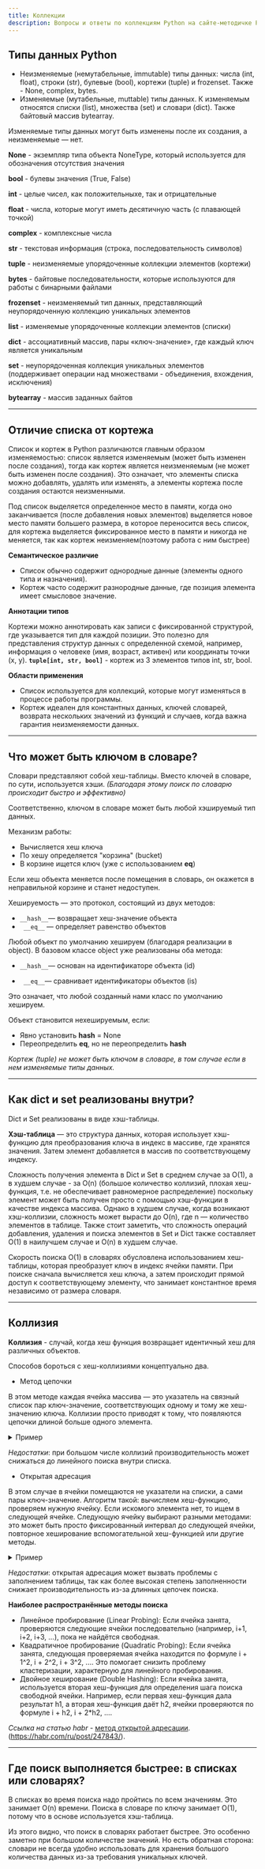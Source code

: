 ```yaml
---
title: Коллекции
description: Вопросы и ответы по коллекциям Python на сайте-методичке Python FAQ.
---
```



## Типы данных Python
- Неизменяемые (немутабельные, immutable) типы данных:  числа (int, float), строки (str), булевые (bool), кортежи (tuple) и frozenset. Также -  None, complex, bytes. 
- Изменяемые (мутабельные, muttable) типы данных. К изменяемым относятся списки (list), множества (set) и словари (dict). Также байтовый массив bytearray.
 
Изменяемые типы данных могут быть изменены после их создания, а неизменяемые — нет.

**None** - экземпляр типа объекта NoneType, который используется для обозначения отсутствия значения

**bool** - булевы значения (True, False)

**int** -  целые чисел, как положительныхе, так и отрицательные

**float** - числа, которые могут иметь десятичную часть (с плавающей точкой)

**complex** - комплексные числа

**str** - текстовая информация (строка, последовательность символов)

**tuple** - неизменяемые упорядоченные коллекции элементов (кортежи)

**bytes** - байтовые последовательности, которые используются для работы с бинарными файлами

**frozenset** - неизменяемый тип данных, представляющий неупорядоченную коллекцию уникальных элементов

**list** - изменяемые упорядоченные коллекции элементов (списки)

**dict** - ассоциативный массив, пары «ключ-значение», где каждый ключ является уникальным

**set** - неупорядоченная коллекция уникальных элементов (поддерживает операции над множествами - объединения, вхождения, исключения)

**bytearray** - массив заданных байтов

---

## Отличие списка от кортежа

Список и кортеж в Python различаются главным образом изменяемостью: список является изменяемым (может быть изменен после создания), тогда как кортеж является неизменяемым (не может быть изменен после создания). Это означает, что элементы списка можно добавлять, удалять или изменять, а элементы кортежа после создания остаются неизменными.

Под список выделяется определенное место в памяти, когда оно заканчивается (после добавления новых элементов) выделяется новое место памяти большего размера, в которое переносится весь список, для кортежа выделяется фиксированное место в памяти и никогда не меняется, так как кортеж неизменяем(поэтому работа с ним быстрее)

**Семантическое различие**

- Список обычно содержит однородные данные (элементы одного типа и назначения). 
- Кортеж часто содержит разнородные данные, где позиция элемента имеет смысловое значение.

**Аннотации типов**

Кортежи можно аннотировать как записи с фиксированной структурой, где указывается тип для каждой позиции. Это полезно для представления структур данных с определенной схемой, например, информация о человеке (имя, возраст, активен) или координаты точки (x, y).
**`tuple[int, str, bool]`** - кортеж из 3 элементов типов int, str, bool. 

**Области применения**

- Список используется для коллекций, которые могут изменяться в процессе работы программы. 
- Кортеж идеален для константных данных, ключей словарей, возврата нескольких значений из функций и случаев, когда важна гарантия неизменяемости данных.

---

## Что может быть ключом в словаре?
Словари представляют собой хеш-таблицы. Вместо ключей в словаре, по сути, используется хэши. 
_(Благодаря этому поиск по словарю происходит быстро и эффективно)_

Соответственно, ключом в словаре может быть любой хэшируемый тип данных.

Механизм работы:

- Вычисляется хеш ключа 
- По хешу определяется "корзина" (bucket)
- В корзине ищется ключ (уже с использованием __eq__)

Если хеш объекта меняется после помещения в словарь, он окажется в неправильной корзине и станет недоступен.

Хешируемость — это протокол, состоящий из двух методов:

- `__hash__`— возвращает хеш-значение объекта
- ` __eq__` — определяет равенство объектов

Любой объект по умолчанию хешируем (благодаря реализации в object). В базовом классе object уже реализованы оба метода:

- `__hash__`— основан на идентификаторе объекта (id)

- ` __eq__`— сравнивает идентификаторы объектов (is)

Это означает, что любой созданный нами класс по умолчанию хешируем.

Объект становится нехешируемым, если:

- Явно установить __hash__ = None 
- Переопределить __eq__, но не переопределить __hash__

_Кортеж (tuple) не может быть ключом в словаре, в том случае если в нем изменяемые типы данных._

---

## Как dict и set реализованы внутри?
Dict и Set реализованы в виде хэш-таблицы.

**Хэш-таблица** — это структура данных, которая использует хэш-функцию для преобразования ключа в индекс в массиве, где хранятся значения. Затем элемент добавляется в массив по соответствующему индексу.

Сложность получения элемента в Dict и Set в среднем случае за O(1), а в худшем случае - за O(n) (большое количество коллизий, плохая хеш-функция, т.е. не обеспечивает равномерное распределение) поскольку элемент может быть получен просто с помощью хэш-функции в качестве индекса массива. Однако в худшем случае, когда возникают хэш-коллизии, сложность может вырасти до O(n), где n — количество элементов в таблице.
Также стоит заметить, что сложность операций добавления, удаления и поиска элементов в Set и Dict также составляет O(1) в наилучшем случае и O(n) в худшем случае.

Скорость поиска O(1) в словарях обусловлена использованием хеш-таблицы, которая преобразует ключ в индекс ячейки памяти. При поиске сначала вычисляется хеш ключа, а затем происходит прямой доступ к соответствующему элементу, что занимает константное время независимо от размера словаря.

---

## Коллизия
**Kоллизия** - случай, когда хеш функция возвращает идентичный хеш для различных объектов.

Способов бороться с хеш-коллизиями концептуально два.

- Метод цепочки

В этом методе каждая ячейка массива — это указатель на связный список пар ключ-значение, соответствующих одному и тому же хеш-значению ключа. Коллизии просто приводят к тому, что появляются цепочки длиной больше одного элемента.

<details>
  <summary>Пример</summary>
  Это как если положить все книги с одинаковым номером на одну полку. Тогда при поиске книги придется найти нужную полку, взять первую книгу и прочитать название. Если не та — проверить следующую, и так далее. В худшем случае все `n` книг попадут на одну полку и сложность получится O(n).
</details>

_Недостатки_: при большом числе коллизий производительность может снижаться до линейного поиска внутри списка.

- Открытая адресация

В этом случае в ячейки помещаются не указатели на списки, а сами пары ключ-значение. Алгоритм такой: вычисляем хеш-функцию, проверяем нужную ячейку. Если искомого элемента нет, то ищем в следующей ячейке. Следующую ячейку выбирают разными методами: это может быть просто фиксированный интервал до следующей ячейки, повторное хеширование вспомогательной хеш-функцией или другие методы.

<details>
  <summary>Пример</summary>
Говоря языком библиотекаря, в этом случае библиотека получается большая, но полупустая. Потому что если полка, на которую вы хотели положить книгу, оказалась занята, вы выбираете другую свободную полку и кладете книгу туда. А потом по такому же алгоритму вычисляете, где находится нужная книга.
</details>

_Недостатки_: открытая адресация может вызвать проблемы с заполнением таблицы, так как более высокая степень заполненности снижает производительность из-за длинных цепочек поиска.

**Наиболее распространённые методы поиска**
- Линейное пробирование (Linear Probing): Если ячейка занята, проверяются следующие ячейки последовательно (например, i+1, i+2, i+3, ...), пока не найдётся свободная.
- Квадратичное пробирование (Quadratic Probing): Если ячейка занята, следующая проверяемая ячейка находится по формуле i + 1^2, i + 2^2, i + 3^2, .... Это помогает снизить проблему кластеризации, характерную для линейного пробирования.
- Двойное хеширование (Double Hashing): Если ячейка занята, используется вторая хеш-функция для определения шага поиска свободной ячейки. Например, если первая хеш-функция дала результат h1, а вторая хеш-функция даёт h2, ячейки проверяются по формуле i + h2, i + 2*h2, ....

_Сcылка на статью habr_ - [метод открытой адресации](https://habr.com/ru/post/247843/). (https://habr.com/ru/post/247843/).

---

## Где поиск выполняется быстрее: в списках или словарях?
В списках во время поиска надо пройтись по всем значениям. Это занимает O(n) времени. Поиска в словаре по ключу занимает O(1), потому что в основе используется хэш-таблица.

Из этого видно, что поиск в словарях работает быстрее. Это особенно заметно при большом количестве значений. Но есть обратная сторона: словари не всегда удобно использовать для хранения большого количества данных из-за требования уникальных ключей.
